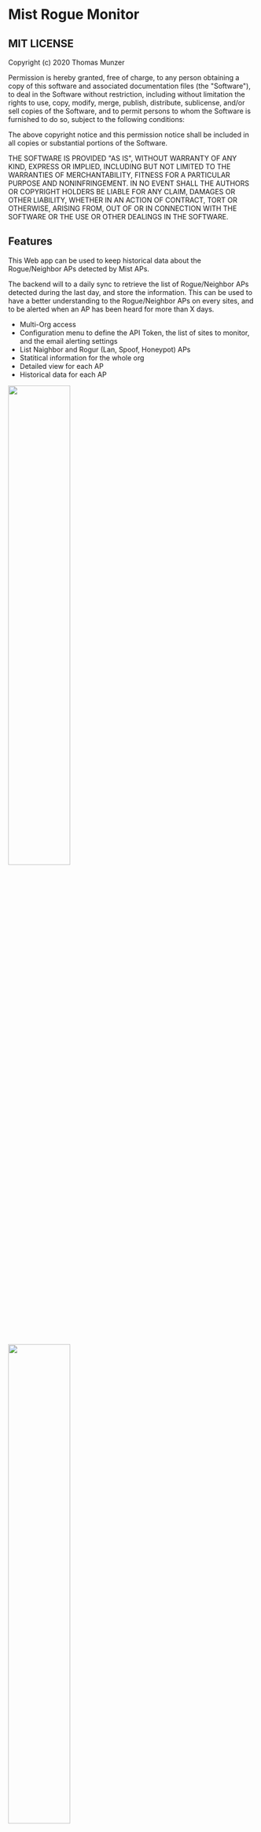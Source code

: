# Mist Rogue Monitor

## MIT LICENSE
 
Copyright (c) 2020 Thomas Munzer

Permission is hereby granted, free of charge, to any person obtaining a copy of this software and associated documentation files (the "Software"), to deal in the  Software without restriction, including without limitation the rights to use, copy, modify, merge, publish, distribute, sublicense, and/or sell copies of the Software, and to permit persons to whom the Software is furnished to do so, subject to the following conditions:

The above copyright notice and this permission notice shall be included in all copies or substantial portions of the Software.

THE SOFTWARE IS PROVIDED "AS IS", WITHOUT WARRANTY OF ANY KIND, EXPRESS OR IMPLIED, INCLUDING BUT NOT LIMITED TO THE WARRANTIES OF MERCHANTABILITY, FITNESS FOR A PARTICULAR PURPOSE AND NONINFRINGEMENT. IN NO EVENT SHALL THE AUTHORS OR COPYRIGHT HOLDERS BE LIABLE FOR ANY CLAIM, DAMAGES OR OTHER LIABILITY, WHETHER IN AN ACTION OF CONTRACT, TORT OR OTHERWISE, ARISING FROM, OUT OF OR IN CONNECTION WITH THE SOFTWARE OR THE USE OR OTHER DEALINGS IN THE SOFTWARE.


## Features
This Web app can be used to keep historical data about the Rogue/Neighbor APs detected by Mist APs.

The backend will to a daily sync to retrieve the list of Rogue/Neighbor APs detected during the last day, and store the information. This can be used to have a better understanding to the Rogue/Neighbor APs on every sites, and to be alerted when an AP has been heard for more than X days.

- Multi-Org access
- Configuration menu to define the API Token, the list of sites to monitor, and the email alerting settings
- List Naighbor and Rogur (Lan, Spoof, Honeypot) APs
- Statitical information for the whole org
- Detailed view for each AP
- Historical data for each AP 


<img src="https://github.com/tmunzer/mist_rogue_monitor/raw/main/._readme/img/conf.jpg"  width="50%"  />
<img src="https://github.com/tmunzer/mist_rogue_monitor/raw/main/._readme/img/dash.jpg"  width="50%"  />
<img src="https://github.com/tmunzer/mist_rogue_monitor/raw/main/._readme/img/details.jpg"  width="50%"  />


## How it's working
* This application requires Mist accounts or API token to be used.
* This application is automatically retrieving the account information and access rights from the Mist Cloud.
* The administrator has to configure the App for each organisation (at least the API Token, list of sites to monitor and the synchronisation time).
* The app will perform a daily sync to retrieve the list of APs heard on each sites, and store it in the DB.
* The app will perform a daly check to get the list of APs heard for more than X days (the number of days can be configured by the admin). If some, and if email addresses are configured, the app will send an email with the list of identified APs.


## Installation

This is a demo application using the Mist APIs.

You can run it as a strandalone Python application, or deploy it as a Docker container.

**Note**: The application is not providing secured HTTPS connections. It is highly recommended to deploy it behind a reverse proxy providing HTTPS encryption.

### Standalone deployment

1. you must have [Node.js and npm](https://nodejs.dev/) installed on the server (tested with Node v16)
2. download the github repository
3. from the `src` folder, install the javascript dependencies (ex: `npm install`)
4. from the `src`folder, start the app with `npm start`
5. the app will connect to mongoDB and liston on port `TCP3000`

### Docker Image
The docker image is available on docker hub: https://hub.docker.com/repository/docker/tmunzer/mist_rogue_monitor.

The Docket image is listening on port `TCP3000`

## Configuration
You can configure the settings through a configuration file or through Environment Variables.

### Configuration File
A configuration example with explanation is avaiable in the `src/config_example.js`. This file must be edited and renamed `config.js`.

### Environment Variables
| Variable Name | Type | Default Value | Comment |
| ------------- | ---- | ------------- | ------- |
NODE_HOSTNAME | string | null | Server IP Address or FQDN |
NODE_PORT | int | 3000 | server HTTP port |
NODE_HTTPS | boolean | false | whether or not to enable HTTPS |
NODE_PORT_HTTPS | int | 3443 | if `NODE_HTTPS`==`true`, server HTTPS port |
NODE_HTTPS_CERT | string | null | if `NODE_HTTPS`==`true`, HTTPS certificate |
NODE_HTTPS_KEY | string | null | if `NODE_HTTPS`==`true`, HTTPS certifiate key |
NODE_DISABLE_SERVER_ROLE | boolean | false | because the syncing task may slow down the frontend processes, it may be recommanded to deploy one instance for serving the clients (`SERVER_ROLE`) and one instance to sync with Mist Cloud (`SYNC_ROLE`) |
NODE_DISABLE_SYNC_ROLE | boolean | false | because the syncing task may slow down the frontend processes, it may be recommanded to deploy one instance for serving the clients (`SERVER_ROLE`) and one instance to sync with Mist Cloud (`SYNC_ROLE`) |
MONGO_HOSTNAME | string | null | mongoDB server Hostname or IP address|
MONGO_DB | string | mrm | mongoDO collection name |
MONGO_USER | string | null | if authentication is required, mongoDB user |
MONGO_PASSWORD | string | null | if authentication is required, mongoDB password |
MONGO_ENC_KEY | string | null | to encrypt mongoDB data. Can be generated with `openssl rand -base64 32` |
MONGO_SIG_KEY | string | null | to encrypt mongoDB data. Can be generated with `openssl rand -base64 64` |
SMTP_HOSTNAME | string | null | IP Address or FQDN of the SMTP server to connect to |
SMTP_PORT | int | 25 | port to connect to the SMTP server |
SMTP_SECURE | boolean | false | to use STARTTLS connection with SMTP server |
SMTP_REJECT_UNAUTHORIZED | boolean | true | is `SMTP_SECURE`==`true`, do not authorized SMTP server with self signed certificate |
SMTP_USER | string | null | if SMTP requires authentication |
SMTP_PASSWORD | string | null | if SMTP requires authentication |
SMTP_FROM_NAME | string | Wi-Fi Access |  |
SMTP_FROM_EMAIL | string | wi-fi@corp.org | |
SMTP_SUBJECT | string | Your Personal Wi-Fi access code | |
SMTP_LOGO | string | https://cdn.mist.com/wp-content/uploads/logo.png | |
MAX_AGE | int | 30 | in days. how long the data are kept in the database. This is used to limit the rogue details history, and to automatically delete an AP if it has not been heard for more than X days |

